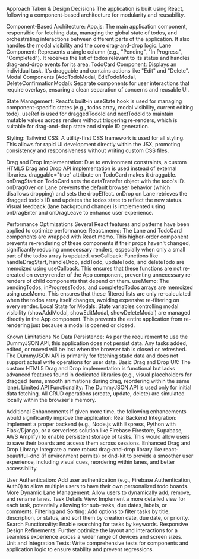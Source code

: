 Approach Taken & Design Decisions
The application is built using React, following a component-based architecture for modularity and reusability.

Component-Based Architecture:
App.js: The main application component, responsible for fetching data, managing the global state of todos, and orchestrating interactions between different parts of the application. It also handles the modal visibility and the core drag-and-drop logic.
Lane Component: Represents a single column (e.g., "Pending", "In Progress", "Completed"). It receives the list of todos relevant to its status and handles drag-and-drop events for its area.
TodoCard Component: Displays an individual task. It's draggable and contains actions like "Edit" and "Delete".
Modal Components (AddTodoModal, EditTodoModal, DeleteConfirmationModal): Separate components for user interactions that require overlays, ensuring a clean separation of concerns and reusable UI.

State Management:
React's built-in useState hook is used for managing component-specific states (e.g., todos array, modal visibility, current editing todo).
useRef is used for draggedTodoId and nextTodoId to maintain mutable values across renders without triggering re-renders, which is suitable for drag-and-drop state and simple ID generation.

Styling:
Tailwind CSS: A utility-first CSS framework is used for all styling. This allows for rapid UI development directly within the JSX, promoting consistency and responsiveness without writing custom CSS files.

Drag and Drop Implementation:
Due to environment constraints, a custom HTML5 Drag and Drop API implementation is used instead of external libraries.
draggable="true" attribute on TodoCard makes it draggable.
onDragStart on TodoCard sets the dataTransfer object with the todo's ID.
onDragOver on Lane prevents the default browser behavior (which disallows dropping) and sets the dropEffect.
onDrop on Lane retrieves the dragged todo's ID and updates the todos state to reflect the new status.
Visual feedback (lane background change) is implemented using onDragEnter and onDragLeave to enhance user experience.

Performance Optimizations
Several React features and patterns have been applied to optimize performance:
React.memo: The Lane and TodoCard components are wrapped with React.memo. This higher-order component prevents re-rendering of these components if their props haven't changed, significantly reducing unnecessary renders, especially when only a small part of the todos array is updated.
useCallback: Functions like handleDragStart, handleDrop, addTodo, updateTodo, and deleteTodo are memoized using useCallback. This ensures that these functions are not re-created on every render of the App component, preventing unnecessary re-renders of child components that depend on them.
useMemo: The pendingTodos, inProgressTodos, and completedTodos arrays are memoized using useMemo. This ensures that these filtered lists are only re-calculated when the todos array itself changes, avoiding expensive re-filtering on every render.
Local State for Modals: State variables controlling modal visibility (showAddModal, showEditModal, showDeleteModal) are managed directly in the App component. This prevents the entire application from re-rendering just because a modal is opened or closed.

Known Limitations
No Data Persistence: As per the requirement to use the DummyJSON API, this application does not persist data. Any tasks added, edited, or moved will be lost when the browser tab is closed or refreshed. The DummyJSON API is primarily for fetching static data and does not support actual write operations for user data.
Basic Drag and Drop UX: The custom HTML5 Drag and Drop implementation is functional but lacks advanced features found in dedicated libraries (e.g., visual placeholders for dragged items, smooth animations during drag, reordering within the same lane).
Limited API Functionality: The DummyJSON API is used only for initial data fetching. All CRUD operations (create, update, delete) are simulated locally within the browser's memory.

Additional Enhancements
If given more time, the following enhancements would significantly improve the application:
Real Backend Integration:
Implement a proper backend (e.g., Node.js with Express, Python with Flask/Django, or a serverless solution like Firebase Firestore, Supabase, AWS Amplify) to enable persistent storage of tasks. This would allow users to save their boards and access them across sessions.
Enhanced Drag and Drop Library:
Integrate a more robust drag-and-drop library like react-beautiful-dnd (if environment permits) or dnd-kit to provide a smoother user experience, including visual cues, reordering within lanes, and better accessibility.

User Authentication:
Add user authentication (e.g., Firebase Authentication, Auth0) to allow multiple users to have their own personalized todo boards.
More Dynamic Lane Management:
Allow users to dynamically add, remove, and rename lanes.
Task Details View:
Implement a more detailed view for each task, potentially allowing for sub-tasks, due dates, labels, or comments.
Filtering and Sorting:
Add options to filter tasks by title, description, or status, and sort them by creation date, due date, or priority.
Search Functionality:
Enable searching for tasks by keywords.
Responsive Design Refinements:
Further optimize the layout and interactions for a seamless experience across a wider range of devices and screen sizes.
Unit and Integration Tests:
Write comprehensive tests for components and application logic to ensure stability and prevent regressions.
